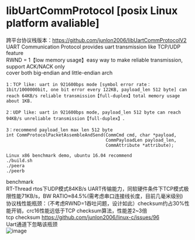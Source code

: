 # libUartCommProtocol [posix Linux platform avaliable]
跨平台协议栈版本：https://github.com/junlon2006/libUartCommProtocolV2  
UART Communication Protocol provides uart transmission like TCP/UDP feature  
RWND = 1【low memory usage】easy way to make reliable transmission, support ACK/NACK only  
cover both big-endian and little-endian arch  
```
1：TCP like: uart in 921600bps mode [symbol error rate：1bit/1000000bit, one bit error every 122KB, payload_len 512 byte] can reach 64KB/s reliable transmission【full-duplex】total memory usage about 1KB.

2：UDP like: uart in 921600bps mode, payload_len 512 byte can reach 94KB/s unreliable transmission【full-duplex】.

3：recommend payload_len max len 512 byte
int CommProtocolPacketAssembleAndSend(CommCmd cmd, char *payload,
                                      CommPayloadLen payload_len,
                                      CommAttribute *attribute);
```
```
Linux x86 benchmark demo, ubuntu 16.04 recommend
./build.sh
./peera
./peerb
```
benchmark  
RT-Thread rtos下UDP模式84KB/s UART传输能力，同软硬件条件下TCP模式极限性能71KB/s，BW RATIO≈84.5%(需考虑串口连接线长度，目前几毫米级别)   
协议栈性能瓶颈：（不考虑RWND=1吞吐问题，设计如此）checksum约占30%性能开销，crc16性能远低于TCP checksum算法，性能差2~3倍  
tcp checksum https://github.com/junlon2006/linux-c/issues/96  
Uart通道下忽略该瓶颈  
![image](https://github.com/junlon2006/libUartCommProtocol/blob/master/benchmark/images/logger.png)  

